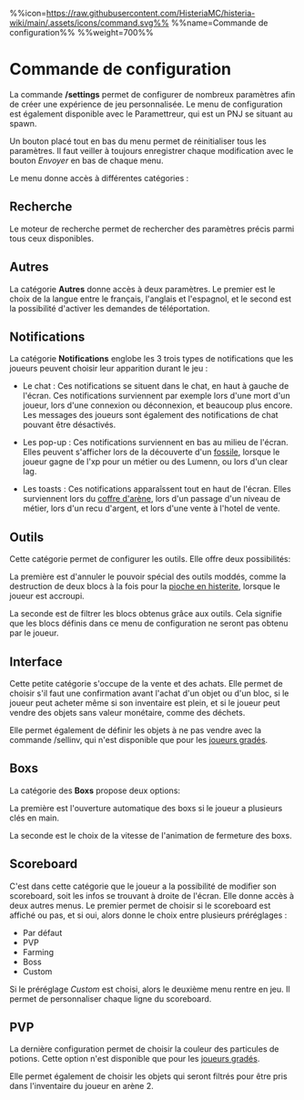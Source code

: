 %%icon=https://raw.githubusercontent.com/HisteriaMC/histeria-wiki/main/.assets/icons/command.svg%%
%%name=Commande de configuration%%
%%weight=700%%

# Commande de configuration

La commande **/settings** permet de configurer de nombreux paramètres afin de créer une expérience de jeu personnalisée. Le menu de configuration est également disponible avec le Paramettreur, qui est un PNJ se situant au spawn. 

Un bouton placé tout en bas du menu permet de réinitialiser tous les paramètres. Il faut veiller à toujours enregistrer chaque modification avec le bouton *Envoyer* en bas de chaque menu.

Le menu donne accès à différentes catégories :

## Recherche

Le moteur de recherche permet de rechercher des paramètres précis parmi tous ceux disponibles.

## Autres

La catégorie **Autres** donne accès à deux paramètres. Le premier est le choix de la langue entre le français, l'anglais et l'espagnol, et le second est la possibilité d'activer les demandes de téléportation.

## Notifications

La catégorie **Notifications** englobe les 3 trois types de notifications que les joueurs peuvent choisir leur apparition durant le jeu :

- Le chat : Ces notifications se situent dans le chat, en haut à gauche de l'écran. Ces notifications surviennent par exemple lors d'une mort d'un joueur, lors d'une connexion ou déconnexion, et beaucoup plus encore. Les messages des joueurs sont également des notifications de chat pouvant être désactivés.
  
- Les pop-up : Ces notifications surviennent en bas au milieu de l'écran. Elles peuvent s'afficher lors de la découverte d'un [fossile](https://histeria.fr/wiki/objets/fossils), lorsque le joueur gagne de l'xp pour un métier ou des Lumenn, ou lors d'un clear lag.
  
- Les toasts : Ces notifications apparaîssent tout en haut de l'écran. Elles surviennent lors du [coffre d'arène](https://histeria.fr/wiki/mondes/arena-chest), lors d'un passage d'un niveau de métier, lors d'un recu d'argent, et lors d'une vente à l'hotel de vente.

## Outils

Cette catégorie permet de configurer les outils. Elle offre deux possibilités:

La première est d'annuler le pouvoir spécial des outils moddés, comme la destruction de deux blocs à la fois pour la [pioche en histerite](https://histeria.fr/wiki/outils/histerite-pickaxe), lorsque  le joueur est accroupi.

La seconde est de filtrer les blocs obtenus grâce aux outils. Cela signifie que les blocs définis dans ce menu de configuration ne seront pas obtenu par le joueur.

## Interface

Cette petite catégorie s'occupe de la vente et des achats. Elle permet de choisir s'il faut une confirmation avant l'achat d'un objet ou d'un bloc, si le joueur peut acheter même si son inventaire est plein, et si le joueur peut vendre des objets sans valeur monétaire, comme des déchets. 

Elle permet également de définir les objets à ne pas vendre avec la commande /sellinv, qui n'est disponible que pour les [joueurs gradés](https://histeria.fr/wiki/commandes/graded-commands).

## Boxs

La catégorie des **Boxs** propose deux options:

La première est l'ouverture automatique des boxs si le joueur a plusieurs clés en main. 

La seconde est le choix de la vitesse de l'animation de fermeture des boxs.

## Scoreboard

C'est dans cette catégorie que le joueur a la possibilité de modifier son scoreboard, soit les infos se trouvant à droite de l'écran. Elle donne accès à deux autres menus. Le premier permet de choisir si le scoreboard est affiché ou pas, et si oui, alors donne le choix entre plusieurs préréglages : 
- Par défaut
- PVP
- Farming
- Boss
- Custom

Si le préréglage *Custom* est choisi, alors le deuxième menu rentre en jeu. Il permet de personnaliser chaque ligne du scoreboard.

## PVP

La dernière configuration permet de choisir la couleur des particules de potions. Cette option n'est disponible que pour les [joueurs gradés](https://histeria.fr/wiki/commandes/graded-commands). 

Elle permet également de choisir les objets qui seront filtrés pour être pris dans l'inventaire du joueur en arène 2.
